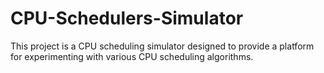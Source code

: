 # CPU-Schedulers-Simulator
This project is a CPU scheduling simulator designed to provide a platform for experimenting with various CPU scheduling algorithms.
